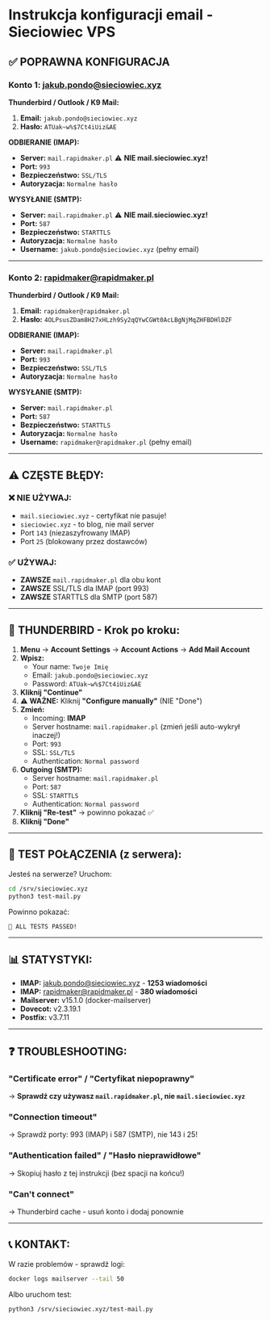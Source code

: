 # Instrukcja konfiguracji email - Sieciowiec VPS

## ✅ POPRAWNA KONFIGURACJA

### Konto 1: jakub.pondo@sieciowiec.xyz

**Thunderbird / Outlook / K9 Mail:**

1. **Email:** `jakub.pondo@sieciowiec.xyz`
2. **Hasło:** `ATUak~w%$7Ct4iUiz&AE`

**ODBIERANIE (IMAP):**
- **Server:** `mail.rapidmaker.pl` ⚠️ **NIE mail.sieciowiec.xyz!**
- **Port:** `993`
- **Bezpieczeństwo:** `SSL/TLS`
- **Autoryzacja:** `Normalne hasło`

**WYSYŁANIE (SMTP):**
- **Server:** `mail.rapidmaker.pl` ⚠️ **NIE mail.sieciowiec.xyz!**
- **Port:** `587`
- **Bezpieczeństwo:** `STARTTLS`
- **Autoryzacja:** `Normalne hasło`
- **Username:** `jakub.pondo@sieciowiec.xyz` (pełny email)

---

### Konto 2: rapidmaker@rapidmaker.pl

**Thunderbird / Outlook / K9 Mail:**

1. **Email:** `rapidmaker@rapidmaker.pl`
2. **Hasło:** `4OLPsusZDam8H27xHLzh9Sy2qQYwCGWt0AcLBgNjMqZHFBDHlDZF`

**ODBIERANIE (IMAP):**
- **Server:** `mail.rapidmaker.pl`
- **Port:** `993`
- **Bezpieczeństwo:** `SSL/TLS`
- **Autoryzacja:** `Normalne hasło`

**WYSYŁANIE (SMTP):**
- **Server:** `mail.rapidmaker.pl`
- **Port:** `587`
- **Bezpieczeństwo:** `STARTTLS`
- **Autoryzacja:** `Normalne hasło`
- **Username:** `rapidmaker@rapidmaker.pl` (pełny email)

---

## ⚠️ CZĘSTE BŁĘDY:

### ❌ NIE UŻYWAJ:
- `mail.sieciowiec.xyz` - certyfikat nie pasuje!
- `sieciowiec.xyz` - to blog, nie mail server
- Port `143` (niezaszyfrowany IMAP)
- Port `25` (blokowany przez dostawców)

### ✅ UŻYWAJ:
- **ZAWSZE** `mail.rapidmaker.pl` dla obu kont
- **ZAWSZE** SSL/TLS dla IMAP (port 993)
- **ZAWSZE** STARTTLS dla SMTP (port 587)

---

## 🔧 THUNDERBIRD - Krok po kroku:

1. **Menu** → **Account Settings** → **Account Actions** → **Add Mail Account**
2. **Wpisz:**
   - Your name: `Twoje Imię`
   - Email: `jakub.pondo@sieciowiec.xyz`
   - Password: `ATUak~w%$7Ct4iUiz&AE`
3. **Kliknij "Continue"**
4. ⚠️ **WAŻNE:** Kliknij **"Configure manually"** (NIE "Done")
5. **Zmień:**
   - Incoming: **IMAP**
   - Server hostname: `mail.rapidmaker.pl` (zmień jeśli auto-wykrył inaczej!)
   - Port: `993`
   - SSL: `SSL/TLS`
   - Authentication: `Normal password`
6. **Outgoing (SMTP):**
   - Server hostname: `mail.rapidmaker.pl`
   - Port: `587`
   - SSL: `STARTTLS`
   - Authentication: `Normal password`
7. **Kliknij "Re-test"** → powinno pokazać ✅
8. **Kliknij "Done"**

---

## 🧪 TEST POŁĄCZENIA (z serwera):

Jesteś na serwerze? Uruchom:

```bash
cd /srv/sieciowiec.xyz
python3 test-mail.py
```

Powinno pokazać:
```
🎉 ALL TESTS PASSED!
```

---

## 📊 STATYSTYKI:

- **IMAP:** jakub.pondo@sieciowiec.xyz - **1253 wiadomości**
- **IMAP:** rapidmaker@rapidmaker.pl - **380 wiadomości**
- **Mailserver:** v15.1.0 (docker-mailserver)
- **Dovecot:** v2.3.19.1
- **Postfix:** v3.7.11

---

## ❓ TROUBLESHOOTING:

### "Certificate error" / "Certyfikat niepoprawny"
→ **Sprawdź czy używasz `mail.rapidmaker.pl`, nie `mail.sieciowiec.xyz`**

### "Connection timeout"
→ Sprawdź porty: 993 (IMAP) i 587 (SMTP), nie 143 i 25!

### "Authentication failed" / "Hasło nieprawidłowe"
→ Skopiuj hasło z tej instrukcji (bez spacji na końcu!)

### "Can't connect"
→ Thunderbird cache - usuń konto i dodaj ponownie

---

## 📞 KONTAKT:

W razie problemów - sprawdź logi:
```bash
docker logs mailserver --tail 50
```

Albo uruchom test:
```bash
python3 /srv/sieciowiec.xyz/test-mail.py
```

